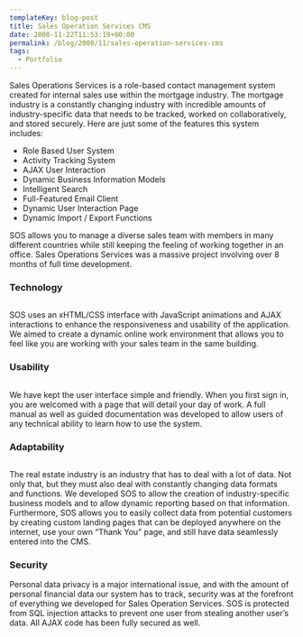 ```yaml
---
templateKey: blog-post
title: Sales Operation Services CMS
date: 2008-11-22T11:53:19+00:00
permalink: /blog/2008/11/sales-operation-services-cms
tags:
  - Portfolio
---
```

Sales Operations Services is a role-based contact management system created for internal sales use within the mortgage industry. The mortgage industry is a constantly changing industry with incredible amounts of industry-specific data that needs to be tracked, worked on collaboratively, and stored securely. Here are just some of the features this system includes:

<ul class="paraul">
  <li>
    Role Based User System
  </li>
  <li>
    Activity Tracking System
  </li>
  <li>
    AJAX User Interaction
  </li>
  <li>
    Dynamic Business Information Models
  </li>
  <li>
    Intelligent Search
  </li>
  <li>
    Full-Featured Email Client
  </li>
  <li>
    Dynamic User Interaction Page
  </li>
  <li>
    Dynamic Import / Export Functions
  </li>
</ul>

SOS allows you to manage a diverse sales team with members in many different countries while still keeping the feeling of working together in an office. Sales Operations Services was a massive project involving over 8 months of full time development.

### Technology

<div id="flashmovie1">
  <a href="javascript:loadmovie1();"><img src=""img/movie1pre.jpg" align="Load Movie" /></a>
</div>

<p class="para">
  SOS uses an xHTML/CSS interface with JavaScript animations and AJAX interactions to enhance the responsiveness and usability of the application. We aimed to create a dynamic online work environment that allows you to feel like you are working with your sales team in the same building.
</p>

### Usability

<div id="flashmovie2">
  <a href="javascript:loadmovie2();"><img src=""img/movie2pre.jpg" align="Load Movie" /></a>
</div>

We have kept the user interface simple and friendly. When you first sign in, you are welcomed with a page that will detail your day of work. A full manual as well as guided documentation was developed to allow users of any technical ability to learn how to use the system. 

### Adaptability</h4> 

<div id="flashmovie3">
  <a href="javascript:loadmovie3();"><img src=""img/movie3pre.jpg" align="Load Movie" /></a>
</div>

The real estate industry is an industry that has to deal with a lot of data. Not only that, but they must also deal with constantly changing data formats and functions. We developed SOS to allow the creation of industry-specific business models and to allow dynamic reporting based on that information. Furthermore, SOS allows you to easily collect data from potential customers by creating custom landing pages that can be deployed anywhere on the internet, use your own &#8220;Thank You&#8221; page, and still have data seamlessly entered into the CMS.

### Security</h4> 

Personal data privacy is a major international issue, and with the amount of personal financial data our system has to track, security was at the forefront of everything we developed for Sales Operation Services. SOS is protected from SQL injection attacks to prevent one user from stealing another user&#8217;s data. All AJAX code has been fully secured as well.